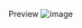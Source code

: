 Preview
![image](https://github.com/cure911/terminal-game/assets/115193668/10786fc0-6110-4cb5-b052-0aa0c162c02e)
